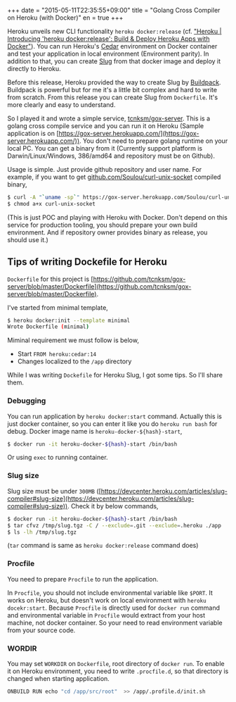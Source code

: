 +++
date = "2015-05-11T22:35:55+09:00"
title = "Golang Cross Compiler on Heroku (with Docker)"
en = true
+++

Heroku unveils new CLI functionality `heroku docker:release` (cf. ["Heroku | Introducing 'heroku docker:release': Build & Deploy Heroku Apps with Docker"](https://blog.heroku.com/archives/2015/5/5/introducing_heroku_docker_release_build_deploy_heroku_apps_with_docker)). You can run Heroku's [Cedar](https://devcenter.heroku.com/articles/cedar) environment on Docker container and test your application in local environment (Environment parity). In addition to that, you can create [Slug](https://devcenter.heroku.com/articles/platform-api-deploying-slugs) from that docker image and deploy it directly to Heroku.

Before this release, Heroku provided the way to create Slug by [Buildpack](https://devcenter.heroku.com/articles/buildpacks). Buildpack is powerful but for me it's a little bit complex and hard to write from scratch. From this release you can create Slug from `Dockerfile`. It's more clearly and easy to understand.

So I played it and wrote a simple service, [tcnksm/gox-server](https://github.com/tcnksm/gox-server). This is a golang cross compile service and you can run it on Heroku (Sample application is on [https://gox-server.herokuapp.com/](https://gox-server.herokuapp.com/)). You don't need to prepare golang runtime on your local PC. You can get a binary from it (Currently support platform is Darwin/Linux/Windows, 386/amd64 and repository must be on Github). 

Usage is simple. Just provide github repository and user name. For example, if you want to get [github.com/Soulou/curl-unix-socket](https://github.com/Soulou/curl-unix-socket) compiled binary,

```bash
$ curl -A "`uname -sp`" https://gox-server.herokuapp.com/Soulou/curl-unix-socket > curl-unix-socket
$ chmod a+x curl-unix-socket
```

(This is just POC and playing with Heroku with Docker. Don't depend on this service for production tooling, you should prepare your own build environment. And if repository owner provides binary as release, you should use it.)

## Tips of writing Dockefile for Heroku

`Dockerfile` for this project is [https://github.com/tcnksm/gox-server/blob/master/Dockerfile](https://github.com/tcnksm/gox-server/blob/master/Dockerfile).

I've started from minimal template,

```bash
$ heroku docker:init --template minimal
Wrote Dockerfile (minimal)
```

Miminal requirement we must follow is below,

- Start `FROM heroku:cedar:14`
- Changes localized to the `/app` directory

While I was writing `Dockefile` for Heroku Slug, I got some tips. So I'll share them.

### Debugging

You can run application by `heroku docker:start` command. Actually this is just docker container, so you can enter it like you do `heroku run bash` for debug. Docker image name is `heroku-docker-${hash}-start`,

```bash
$ docker run -it heroku-docker-${hash}-start /bin/bash
```

Or using `exec` to running container.

### Slug size

Slug size must be under `300MB` ([https://devcenter.heroku.com/articles/slug-compiler#slug-size](https://devcenter.heroku.com/articles/slug-compiler#slug-size)). Check it by below commands,

```bash
$ docker run -it heroku-docker-${hash}-start /bin/bash
$ tar cfvz /tmp/slug.tgz -C / --exclude=.git --exclude=.heroku ./app
$ ls -lh /tmp/slug.tgz
```

(`tar` command is same as `heroku docker:release` command does)

### Procfile

You need to prepare `Procfile` to run the application.

In `Procfile`, you should not include environmental variable like `$PORT`. It works on Heroku, but doesn't work on local environment with `heroku docekr:start`. Because `Procfile` is  directly used for `docker run` command and environmental variable in `Procfile` would extract from your host machine, not docker container. So your need to read environment variable from your source code.

### WORDIR

You may set `WORKDIR` on `Dockerfile`, root directory of `docker run`. To enable it on Heroku environment, you need to write `.procfile.d`, so that directory is changed when starting application.

```bash
ONBUILD RUN echo "cd /app/src/root"  >> /app/.profile.d/init.sh
```
